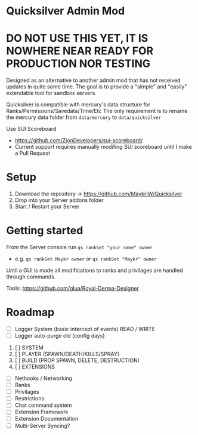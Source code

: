 Quicksilver Admin Mod
===

DO NOT USE THIS YET, IT IS NOWHERE NEAR READY FOR PRODUCTION NOR TESTING
======

Designed as an alternative to another admin mod that has not received updates in quite some time. The goal is to provide a "simple" and "easily" extendable tool for sandbox servers.

Quicksilver is compatible with mercury's data structure for Ranks/Permissions/Savedata/Time/Etc
The only requirement is to rename the mercury data folder from ```data/mercury``` to ```data/quicksilver```

Use SUI Scoreboard 
- https://github.com/ZionDevelopers/sui-scoreboard/
- Current support requires manually modifing SUI scoreboard until I make a Pull Request

Setup
======

1. Download the repository -> https://github.com/MaykrIW/Quicksilver
2. Drop into your Server addons folder
3. Start / Restart your Server

Getting started
======

From the Server console run ```qs rankSet "your name" owner```
 - e.g. ```qs rankSet Maykr owner``` or ```qs rankSet "Maykr" owner```

Until a GUI is made all modifications to ranks and privilages are handled through commands.

Tools: https://github.com/glua/Royal-Derma-Designer

Roadmap
======
- [ ] Logger System (basic intercept of events) READ / WRITE
- [ ] Logger auto-purge old (config days)
1. [ ] SYSTEM
2. [ ] PLAYER (SPAWN/DEATH/KILLS/SPRAY)
3. [ ] BUILD (PROP SPAWN, DELETE, DESTRUCTION)
4. [ ] EXTENSIONS
- [ ] Nethooks / Networking
- [ ] Ranks
- [ ] Privilages
- [ ] Restrictions
- [ ] Chat command system
- [ ] Extension Framework
- [ ] Extension Documentation
- [ ] Multi-Server Syncing?
